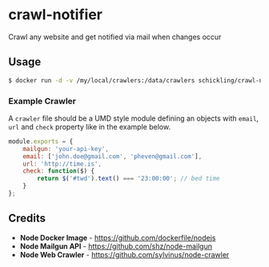 crawl-notifier
==============

Crawl any website and get notified via mail when changes occur

## Usage

```sh
$ docker run -d -v /my/local/crawlers:/data/crawlers schickling/crawl-notifier
```

### Example Crawler

A `crawler` file should be a UMD style module defining an objects with `email`, `url` and `check` property like in the example below.

```js
module.exports = {
	mailgun: 'your-api-key',
	email: ['john.doe@gmail.com', 'pheven@gmail.com'],
	url: 'http://time.is',
	check: function($) {
		return $('#twd').text() === '23:00:00'; // bed time
	}
};
```

## Credits

* **Node Docker Image** - https://github.com/dockerfile/nodejs
* **Node Mailgun API** - https://github.com/shz/node-mailgun
* **Node Web Crawler** - https://github.com/sylvinus/node-crawler